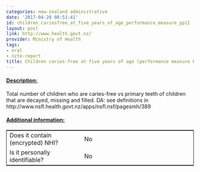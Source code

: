 ```yaml
---
categories: new-zealand administrative
date: '2017-04-28 08:51:41'
id: children_cariesfree_at_five_years_of_age_performance_measure_pp11
layout: post
link: http://www.health.govt.nz/
provider: Ministry of Health
tags:
- oral
- nzte-report
title: Children caries-free at five years of age (performance measure PP11)
---
```



 <h4> <u>Description:</u> </h4>
Total number of children who are caries-free vs primary teeth of children that are 
decayed, missing and filled. DA: see definitions in http://www.nsfl.health.govt.nz/apps/nsfl.nsf/pagesmh/389
 <h4> <u>Additional information:</u> </h4>
 <table style="border: 1px solid">
 <tr> <td width="40%"> Does it contain (encrypted) NHI? </td> <td>No</td> </tr>
 <tr> <td width="40%"> Is it personally identifiable? </td> <td>No</td> </tr>
 </table>